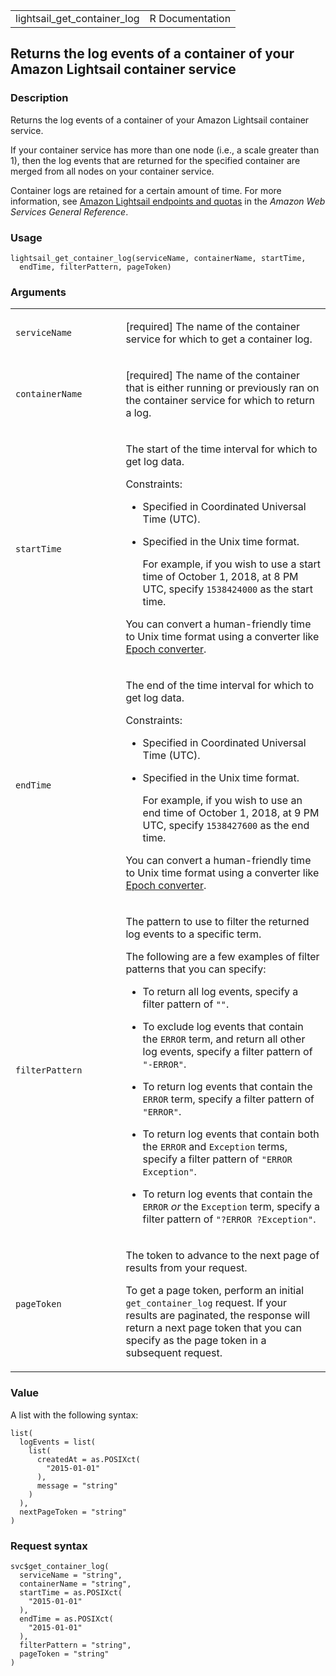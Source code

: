 <table style="width: 100%;">
<tbody>
<tr class="odd">
<td>lightsail_get_container_log</td>
<td style="text-align: right;">R Documentation</td>
</tr>
</tbody>
</table>

## Returns the log events of a container of your Amazon Lightsail container service

### Description

Returns the log events of a container of your Amazon Lightsail container
service.

If your container service has more than one node (i.e., a scale greater
than 1), then the log events that are returned for the specified
container are merged from all nodes on your container service.

Container logs are retained for a certain amount of time. For more
information, see [Amazon Lightsail endpoints and
quotas](https://docs.aws.amazon.com/general/latest/gr/lightsail.html) in
the *Amazon Web Services General Reference*.

### Usage

    lightsail_get_container_log(serviceName, containerName, startTime,
      endTime, filterPattern, pageToken)

### Arguments

<table>
<colgroup>
<col style="width: 35%" />
<col style="width: 65%" />
</colgroup>
<tbody>
<tr class="odd">
<td><code
id="lightsail_get_container_log_:_serviceName">serviceName</code></td>
<td><p>[required] The name of the container service for which to get a
container log.</p></td>
</tr>
<tr class="even">
<td><code
id="lightsail_get_container_log_:_containerName">containerName</code></td>
<td><p>[required] The name of the container that is either running or
previously ran on the container service for which to return a
log.</p></td>
</tr>
<tr class="odd">
<td><code
id="lightsail_get_container_log_:_startTime">startTime</code></td>
<td><p>The start of the time interval for which to get log data.</p>
<p>Constraints:</p>
<ul>
<li><p>Specified in Coordinated Universal Time (UTC).</p></li>
<li><p>Specified in the Unix time format.</p>
<p>For example, if you wish to use a start time of October 1, 2018, at 8
PM UTC, specify <code>1538424000</code> as the start time.</p></li>
</ul>
<p>You can convert a human-friendly time to Unix time format using a
converter like <a href="https://www.epochconverter.com/">Epoch
converter</a>.</p></td>
</tr>
<tr class="even">
<td><code id="lightsail_get_container_log_:_endTime">endTime</code></td>
<td><p>The end of the time interval for which to get log data.</p>
<p>Constraints:</p>
<ul>
<li><p>Specified in Coordinated Universal Time (UTC).</p></li>
<li><p>Specified in the Unix time format.</p>
<p>For example, if you wish to use an end time of October 1, 2018, at 9
PM UTC, specify <code>1538427600</code> as the end time.</p></li>
</ul>
<p>You can convert a human-friendly time to Unix time format using a
converter like <a href="https://www.epochconverter.com/">Epoch
converter</a>.</p></td>
</tr>
<tr class="odd">
<td><code
id="lightsail_get_container_log_:_filterPattern">filterPattern</code></td>
<td><p>The pattern to use to filter the returned log events to a
specific term.</p>
<p>The following are a few examples of filter patterns that you can
specify:</p>
<ul>
<li><p>To return all log events, specify a filter pattern of
<code>""</code>.</p></li>
<li><p>To exclude log events that contain the <code>ERROR</code> term,
and return all other log events, specify a filter pattern of
<code>"-ERROR"</code>.</p></li>
<li><p>To return log events that contain the <code>ERROR</code> term,
specify a filter pattern of <code>"ERROR"</code>.</p></li>
<li><p>To return log events that contain both the <code>ERROR</code> and
<code>Exception</code> terms, specify a filter pattern of
<code>"ERROR Exception"</code>.</p></li>
<li><p>To return log events that contain the <code>ERROR</code>
<em>or</em> the <code>Exception</code> term, specify a filter pattern of
<code>"?ERROR ?Exception"</code>.</p></li>
</ul></td>
</tr>
<tr class="even">
<td><code
id="lightsail_get_container_log_:_pageToken">pageToken</code></td>
<td><p>The token to advance to the next page of results from your
request.</p>
<p>To get a page token, perform an initial
<code>get_container_log</code> request. If your results are paginated,
the response will return a next page token that you can specify as the
page token in a subsequent request.</p></td>
</tr>
</tbody>
</table>

### Value

A list with the following syntax:

    list(
      logEvents = list(
        list(
          createdAt = as.POSIXct(
            "2015-01-01"
          ),
          message = "string"
        )
      ),
      nextPageToken = "string"
    )

### Request syntax

    svc$get_container_log(
      serviceName = "string",
      containerName = "string",
      startTime = as.POSIXct(
        "2015-01-01"
      ),
      endTime = as.POSIXct(
        "2015-01-01"
      ),
      filterPattern = "string",
      pageToken = "string"
    )

